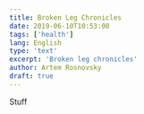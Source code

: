 ```yaml
---
title: Broken Leg Chronicles
date: 2019-06-10T10:53:00
tags: ['health']
lang: English
type: 'text'
excerpt: 'Broken leg chronicles'
author: Artem Rosnovsky
draft: true
---
```


Stuff
